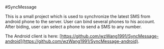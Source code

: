 #SyncMessage

This is a small project which is used to synchronize the latest SMS from android phone to the server. User can bind several phones to his account. After biding, user can select a phone to send a SMS to any number.

The Android client is here: [https://github.com/wzWang1991/SyncMessage-android](https://github.com/wzWang1991/SyncMessage-android).
